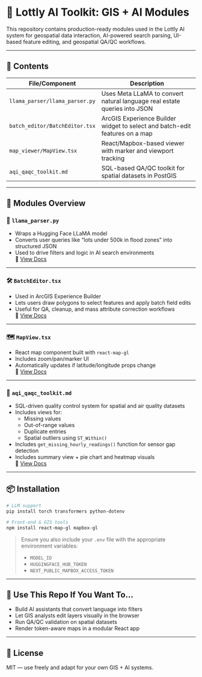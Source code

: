 
# 🧠 Lottly AI Toolkit: GIS + AI Modules

This repository contains production-ready modules used in the Lottly AI system for geospatial data interaction, AI-powered search parsing, UI-based feature editing, and geospatial QA/QC workflows.

---

## 📂 Contents

| File/Component                     | Description                                                                 |
|------------------------------------|-----------------------------------------------------------------------------|
| `llama_parser/llama_parser.py`     | Uses Meta LLaMA to convert natural language real estate queries into JSON   |
| `batch_editor/BatchEditor.tsx`     | ArcGIS Experience Builder widget to select and batch-edit features on a map |
| `map_viewer/MapView.tsx`           | React/Mapbox-based viewer with marker and viewport tracking                 |
| `aqi_qaqc_toolkit.md`              | SQL-based QA/QC toolkit for spatial datasets in PostGIS                     |

---

## 📌 Modules Overview

### 🧠 `llama_parser.py`
- Wraps a Hugging Face LLaMA model
- Converts user queries like “lots under 500k in flood zones” into structured JSON
- Used to drive filters and logic in AI search environments  
📄 [View Docs](./llama_parser/llama_parser_documentation.md)

---

### 🛠️ `BatchEditor.tsx`
- Used in ArcGIS Experience Builder
- Lets users draw polygons to select features and apply batch field edits
- Useful for QA, cleanup, and mass attribute correction workflows  
📄 [View Docs](./batch_editor/batch_editor_documentation.md)

---

### 🗺️ `MapView.tsx`
- React map component built with `react-map-gl`
- Includes zoom/pan/marker UI
- Automatically updates if latitude/longitude props change  
📄 [View Docs](./map_viewer/mapview_documentation.md)

---

### 🧪 `aqi_qaqc_toolkit.md`
- SQL-driven quality control system for spatial and air quality datasets
- Includes views for:
  - Missing values
  - Out-of-range values
  - Duplicate entries
  - Spatial outliers using `ST_Within()`
- Includes `get_missing_hourly_readings()` function for sensor gap detection
- Includes summary view + pie chart and heatmap visuals  
📄 [View Docs](./aqi_qaqc_toolkit.md)

---

## 📦 Installation

```bash
# LLM support
pip install torch transformers python-dotenv

# Front-end & GIS tools
npm install react-map-gl mapbox-gl
```

> Ensure you also include your `.env` file with the appropriate environment variables:
> - `MODEL_ID`
> - `HUGGINGFACE_HUB_TOKEN`
> - `NEXT_PUBLIC_MAPBOX_ACCESS_TOKEN`

---

## 🧠 Use This Repo If You Want To...
- Build AI assistants that convert language into filters
- Let GIS analysts edit layers visually in the browser
- Run QA/QC validation on spatial datasets
- Render token-aware maps in a modular React app

---

## 📄 License

MIT — use freely and adapt for your own GIS + AI systems.

